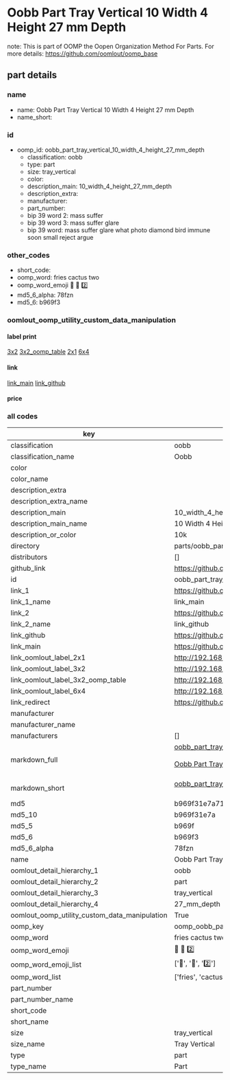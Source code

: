 # Oobb Part Tray Vertical 10 Width 4 Height 27 mm Depth  

note: This is part of OOMP the Oopen Organization Method For Parts. For more details: https://github.com/oomlout/oomp_base

##  part details
  







### name
* name: Oobb Part Tray Vertical 10 Width 4 Height 27 mm Depth
* name_short: 
### id
* oomp_id: oobb_part_tray_vertical_10_width_4_height_27_mm_depth
  * classification: oobb
  * type: part
  * size: tray_vertical
  * color: 
  * description_main: 10_width_4_height_27_mm_depth
  * description_extra: 
  * manufacturer: 
  * part_number: 
  * bip 39 word 2: mass suffer
  * bip 39 word 3: mass suffer glare
  * bip 39 word: mass suffer glare what photo diamond bird immune soon small reject argue

### other_codes
* short_code: 
* oomp_word: fries cactus two
* oomp_word_emoji :fries: :cactus: :two:
* md5_6_alpha: 78fzn
* md5_6: b969f3






### oomlout_oomp_utility_custom_data_manipulation
#### label print
[3x2](http://192.168.1.245:1112/?label=oomp%2078fzn)
[3x2_oomp_table](http://192.168.1.108:1112/?label=oomp%2078fzn)
[2x1](http://192.168.1.242:1112/?label=oomp%2078fzn)
[6x4](http://192.168.1.55:1112/?label=oomp%2078fzn)    

#### link

[link_main](https://github.com/oomlout/oomlout_oomp_version_1_messy/tree/main/parts/oobb_part_tray_vertical_10_width_4_height_27_mm_depth) [link_github](https://github.com/oomlout/oomlout_oomp_version_1_messy/tree/main/parts/oobb_part_tray_vertical_10_width_4_height_27_mm_depth)                             

#### price







### all codes 
| key | value |  
| --- | --- |  
| classification | oobb |  
| classification_name | Oobb |  
| color |  |  
| color_name |  |  
| description_extra |  |  
| description_extra_name |  |  
| description_main | 10_width_4_height_27_mm_depth |  
| description_main_name | 10 Width 4 Height 27 mm Depth |  
| description_or_color | 10k |  
| directory | parts/oobb_part_tray_vertical_10_width_4_height_27_mm_depth |  
| distributors | [] |  
| github_link | https://github.com/oomlout/oomlout_oomp_part_src/tree/main/parts/oobb_part_tray_vertical_10_width_4_height_27_mm_depth |  
| id | oobb_part_tray_vertical_10_width_4_height_27_mm_depth |  
| link_1 | https://github.com/oomlout/oomlout_oomp_version_1_messy/tree/main/parts/oobb_part_tray_vertical_10_width_4_height_27_mm_depth |  
| link_1_name | link_main |  
| link_2 | https://github.com/oomlout/oomlout_oomp_version_1_messy/tree/main/parts/oobb_part_tray_vertical_10_width_4_height_27_mm_depth |  
| link_2_name | link_github |  
| link_github | https://github.com/oomlout/oomlout_oomp_version_1_messy/tree/main/parts/oobb_part_tray_vertical_10_width_4_height_27_mm_depth |  
| link_main | https://github.com/oomlout/oomlout_oomp_version_1_messy/tree/main/parts/oobb_part_tray_vertical_10_width_4_height_27_mm_depth |  
| link_oomlout_label_2x1 | http://192.168.1.242:1112/?label=oomp%2078fzn |  
| link_oomlout_label_3x2 | http://192.168.1.245:1112/?label=oomp%2078fzn |  
| link_oomlout_label_3x2_oomp_table | http://192.168.1.108:1112/?label=oomp%2078fzn |  
| link_oomlout_label_6x4 | http://192.168.1.55:1112/?label=oomp%2078fzn |  
| link_redirect | https://github.com/oomlout/oomlout_oomp_version_1_messy/tree/main/parts/oobb_part_tray_vertical_10_width_4_height_27_mm_depth |  
| manufacturer |  |  
| manufacturer_name |  |  
| manufacturers | [] |  
| markdown_full | [oobb_part_tray_vertical_10_width_4_height_27_mm_depth](none)<br>[](none)<br>[Oobb Part Tray Vertical 10 Width 4 Height 27 Mm Depth](none)<br><br> |  
| markdown_short | [oobb_part_tray_vertical_10_width_4_height_27_mm_depth](none)<br><br> |  
| md5 | b969f31e7a71a2d0f4d1df9cc5b62c44 |  
| md5_10 | b969f31e7a |  
| md5_5 | b969f |  
| md5_6 | b969f3 |  
| md5_6_alpha | 78fzn |  
| name | Oobb Part Tray Vertical 10 Width 4 Height 27 mm Depth |  
| oomlout_detail_hierarchy_1 | oobb |  
| oomlout_detail_hierarchy_2 | part |  
| oomlout_detail_hierarchy_3 | tray_vertical |  
| oomlout_detail_hierarchy_4 | 27_mm_depth |  
| oomlout_oomp_utility_custom_data_manipulation | True |  
| oomp_key | oomp_oobb_part_tray_vertical_10_width_4_height_27_mm_depth |  
| oomp_word | fries cactus two |  
| oomp_word_emoji | :fries: :cactus: :two: |  
| oomp_word_emoji_list | [':fries:', ':cactus:', ':two:'] |  
| oomp_word_list | ['fries', 'cactus', 'two'] |  
| part_number |  |  
| part_number_name |  |  
| short_code |  |  
| short_name |  |  
| size | tray_vertical |  
| size_name | Tray Vertical |  
| type | part |  
| type_name | Part |  

